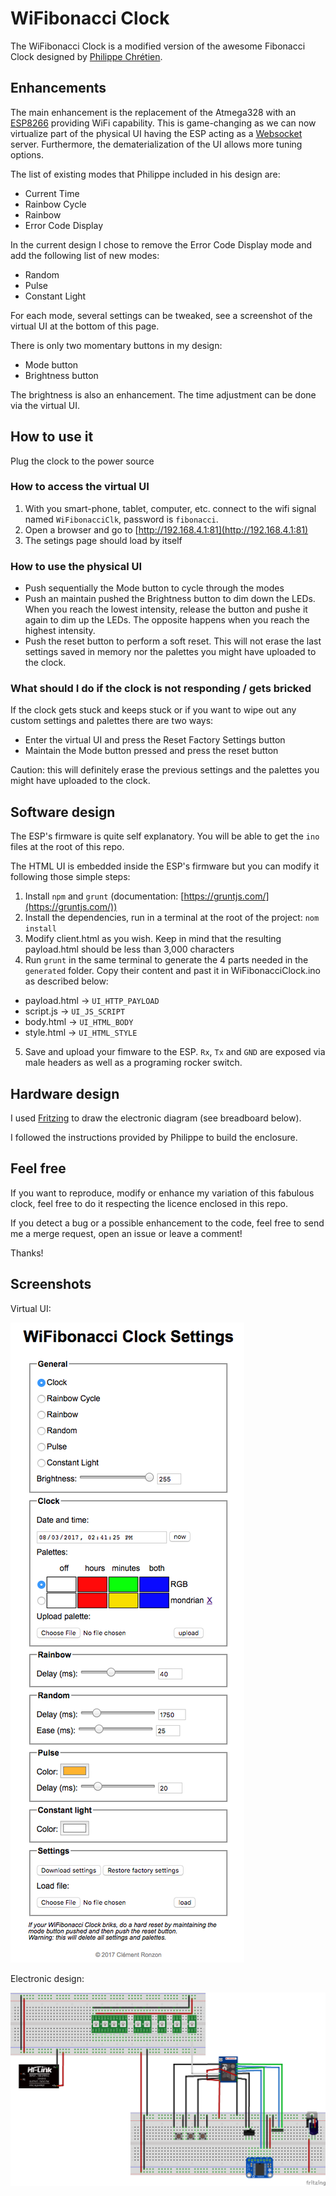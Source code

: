 # WiFibonacci Clock

The WiFibonacci Clock is a modified version of the awesome Fibonacci Clock designed by [Philippe Chrétien](http://basbrun.com/).

## Enhancements

The main enhancement is the replacement of the Atmega328 with an [ESP8266](http://www.esp8266.com) providing WiFi capability. This is game-changing as we can now virtualize part of the physical UI having the ESP acting as a [Websocket](https://en.wikipedia.org/wiki/WebSocket) server. Furthermore, the dematerialization of the UI allows more tuning options.

The list of existing modes that Philippe included in his design are:

 - Current Time
 - Rainbow Cycle
 - Rainbow
 - Error Code Display

In the current design I chose to remove the Error Code Display mode and add the following list of new modes:

 - Random
 - Pulse
 - Constant Light
 
For each mode, several settings can be tweaked, see a screenshot of the virtual UI at the bottom of this page.

There is only two momentary buttons in my design:

 - Mode button
 - Brightness button
 
 The brightness is also an enhancement. The time adjustment can be done via the virtual UI.

## How to use it

Plug the clock to the power source

### How to access the virtual UI

 1. With you smart-phone, tablet, computer, etc. connect to the wifi signal named `WiFibonacciClk`, password is `fibonacci`.
 2. Open a browser and go to [http://192.168.4.1:81](http://192.168.4.1:81)
 3. The setings page should load by itself

### How to use the physical UI

 - Push sequentially the Mode button to cycle through the modes
 - Push an maintain pushed the Brightness button to dim down the LEDs. When you reach the lowest intensity, release the button and pushe it again to dim up the LEDs. The opposite happens when you reach the highest intensity.
 - Push the reset button to perform a soft reset. This will not erase the last settings saved in memory nor the palettes you might have uploaded to the clock.
 
### What should I do if the clock is not responding / gets bricked
 
If the clock gets stuck and keeps stuck or if you want to wipe out any custom settings and palettes there are two ways:
 - Enter the virtual UI and press the Reset Factory Settings button
 - Maintain the Mode button pressed and press the reset button

Caution: this will definitely erase the previous settings and the palettes you might have uploaded to the clock.
 
## Software design
 
The ESP's firmware is quite self explanatory. You will be able to get the `ino` files at the root of this repo.

The HTML UI is embedded inside the ESP's firmware but you can modify it following those simple steps:

 1. Install `npm` and `grunt` (documentation: [https://gruntjs.com/](https://gruntjs.com/))
 2. Install the dependencies, run in a terminal at the root of the project: `nom install`
 3. Modify client.html as you wish. Keep in mind that the resulting payload.html should be less than 3,000 characters
 4. Run `grunt` in the same terminal to generate the 4 parts needed in the `generated` folder. Copy their content and past it in WiFibonacciClock.ino as described below:
 
   - payload.html -> `UI_HTTP_PAYLOAD`
   - script.js -> `UI_JS_SCRIPT`
   - body.html -> `UI_HTML_BODY`
   - style.html -> `UI_HTML_STYLE`
   
 5. Save and upload your fimware to the ESP. `Rx`, `Tx` and `GND` are exposed via male headers as well as a programing rocker switch.
 
## Hardware design
 
I used [Fritzing](http://fritzing.org) to draw the electronic diagram (see breadboard below).

I followed the instructions provided by Philippe to build the enclosure.

## Feel free

If you want to reproduce, modify or enhance my variation of this fabulous clock, feel free to do it respecting the licence enclosed in this repo.

If you detect a bug or a possible enhancement to the code, feel free to send me a merge request, open an issue or leave a comment!

Thanks!

## Screenshots
 
 Virtual UI:
 
 ![Screenshot](res/client.png)
 
 Electronic design:
 
 ![Circuit](res/circuit.png)
